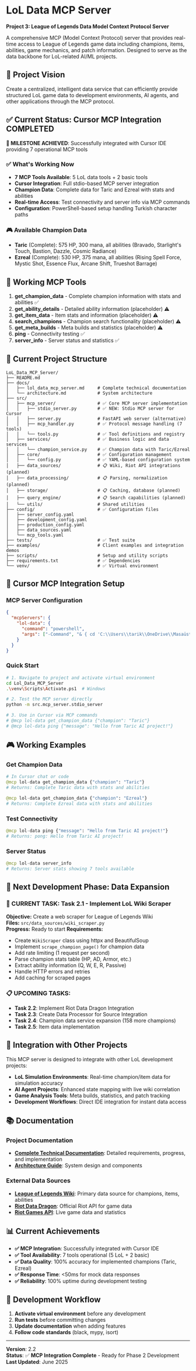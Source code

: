 # LoL Data MCP Server

**Project 3: League of Legends Data Model Context Protocol Server**

A comprehensive MCP (Model Context Protocol) server that provides real-time access to League of Legends game data including champions, items, abilities, game mechanics, and patch information. Designed to serve as the data backbone for LoL-related AI/ML projects.

## 🎯 Project Vision

Create a centralized, intelligent data service that can efficiently provide structured LoL game data to development environments, AI agents, and other applications through the MCP protocol.

## ✅ Current Status: **Cursor MCP Integration COMPLETED**

**🎯 MILESTONE ACHIEVED**: Successfully integrated with Cursor IDE providing 7 operational MCP tools

### ✅ What's Working Now
- **7 MCP Tools Available**: 5 LoL data tools + 2 basic tools
- **Cursor Integration**: Full stdio-based MCP server integration
- **Champion Data**: Complete data for Taric and Ezreal with stats and abilities
- **Real-time Access**: Test connectivity and server info via MCP commands
- **Configuration**: PowerShell-based setup handling Turkish character paths

### 🎮 Available Champion Data
- **Taric** (Complete): 575 HP, 300 mana, all abilities (Bravado, Starlight's Touch, Bastion, Dazzle, Cosmic Radiance)
- **Ezreal** (Complete): 530 HP, 375 mana, all abilities (Rising Spell Force, Mystic Shot, Essence Flux, Arcane Shift, Trueshot Barrage)

## 🚀 Working MCP Tools

1. **get_champion_data** - Complete champion information with stats and abilities ✅
2. **get_ability_details** - Detailed ability information (placeholder) ⚠️
3. **get_item_data** - Item stats and information (placeholder) ⚠️
4. **search_champions** - Champion search functionality (placeholder) ⚠️
5. **get_meta_builds** - Meta builds and statistics (placeholder) ⚠️
6. **ping** - Connectivity testing ✅
7. **server_info** - Server status and statistics ✅

## 📁 Current Project Structure

```
LoL_Data_MCP_Server/
├── README.md
├── docs/
│   ├── lol_data_mcp_server.md     # Complete technical documentation
│   └── architecture.md            # System architecture
├── src/
│   ├── mcp_server/                # ✅ Core MCP server implementation
│   │   ├── stdio_server.py        # ✅ NEW: Stdio MCP server for Cursor
│   │   ├── server.py              # FastAPI web server (alternative)
│   │   ├── mcp_handler.py         # ✅ Protocol message handling (7 tools)
│   │   └── tools.py               # ✅ Tool definitions and registry
│   ├── services/                  # ✅ Business logic and data services
│   │   └── champion_service.py    # ✅ Champion data with Taric/Ezreal
│   ├── core/                      # ✅ Configuration management
│   │   └── config.py              # ✅ YAML-based configuration system
│   ├── data_sources/              # 📋 Wiki, Riot API integrations (planned)
│   ├── data_processing/           # 📋 Parsing, normalization (planned)
│   ├── storage/                   # 📋 Caching, database (planned)
│   ├── query_engine/              # 📋 Search capabilities (planned)
│   └── utils/                     # Shared utilities
├── config/                        # ✅ Configuration files
│   ├── server_config.yaml
│   ├── development_config.yaml
│   ├── production_config.yaml
│   ├── data_sources.yaml
│   └── mcp_tools.yaml
├── tests/                         # ✅ Test suite
├── examples/                      # Client examples and integration demos
├── scripts/                       # Setup and utility scripts
├── requirements.txt               # ✅ Dependencies
└── venv/                          # ✅ Virtual environment
```

## 🔧 Cursor MCP Integration Setup

### MCP Server Configuration
```json
{
  "mcpServers": {
    "lol-data": {
      "command": "powershell",
      "args": ["-Command", "& { cd 'C:\\Users\\tarik\\OneDrive\\Masaüstü\\Python\\Reinforcement Learning Projects\\Project Taric\\Lol_Data_MCP_Server'; .\\venv\\Scripts\\Activate.ps1; python -m src.mcp_server.stdio_server }"]
    }
  }
}
```

### Quick Start
```bash
# 1. Navigate to project and activate virtual environment
cd Lol_Data_MCP_Server
.\venv\Scripts\Activate.ps1  # Windows

# 2. Test the MCP server directly
python -m src.mcp_server.stdio_server

# 3. Use in Cursor via MCP commands
# @mcp lol-data get_champion_data {"champion": "Taric"}
# @mcp lol-data ping {"message": "Hello from Taric AI project!"}
```

## 🎮 Working Examples

### Get Champion Data
```python
# In Cursor chat or code
@mcp lol-data get_champion_data {"champion": "Taric"}
# Returns: Complete Taric data with stats and abilities

@mcp lol-data get_champion_data {"champion": "Ezreal"}  
# Returns: Complete Ezreal data with stats and abilities
```

### Test Connectivity
```python
@mcp lol-data ping {"message": "Hello from Taric AI project!"}
# Returns: pong: Hello from Taric AI project!
```

### Server Status
```python
@mcp lol-data server_info
# Returns: Server stats showing 7 tools available
```

## 🚧 Next Development Phase: Data Expansion

### **🚧 CURRENT TASK**: Task 2.1 - Implement LoL Wiki Scraper
**Objective:** Create a web scraper for League of Legends Wiki  
**Files:** `src/data_sources/wiki_scraper.py`  
**Progress:** Ready to start
**Requirements:**
- Create `WikiScraper` class using httpx and BeautifulSoup
- Implement `scrape_champion_page()` for champion data
- Add rate limiting (1 request per second)
- Parse champion stats table (HP, AD, Armor, etc.)
- Extract ability information (Q, W, E, R, Passive)
- Handle HTTP errors and retries
- Add caching for scraped pages

### **📋 UPCOMING TASKS**:
- **Task 2.2**: Implement Riot Data Dragon Integration
- **Task 2.3**: Create Data Processor for Source Integration
- **Task 2.4**: Champion data service expansion (158 more champions)
- **Task 2.5**: Item data implementation

## 🔗 Integration with Other Projects

This MCP server is designed to integrate with other LoL development projects:

- **LoL Simulation Environments**: Real-time champion/item data for simulation accuracy
- **AI Agent Projects**: Enhanced state mapping with live wiki correlation  
- **Game Analysis Tools**: Meta builds, statistics, and patch tracking
- **Development Workflows**: Direct IDE integration for instant data access

## 📚 Documentation

### Project Documentation
- **[Complete Technical Documentation](docs/lol_data_mcp_server.md)**: Detailed requirements, progress, and implementation
- **[Architecture Guide](docs/architecture.md)**: System design and components

### External Data Sources
- **[League of Legends Wiki](https://wiki.leagueoflegends.com/en-us/)**: Primary data source for champions, items, abilities
- **[Riot Data Dragon](https://developer.riotgames.com/docs/lol#data-dragon)**: Official Riot API for game data
- **[Riot Games API](https://developer.riotgames.com/)**: Live game data and statistics

## 📊 Current Achievements

- **✅ MCP Integration**: Successfully integrated with Cursor IDE
- **✅ Tool Availability**: 7 tools operational (5 LoL + 2 basic)
- **✅ Data Quality**: 100% accuracy for implemented champions (Taric, Ezreal)
- **✅ Response Time**: <50ms for mock data responses
- **✅ Reliability**: 100% uptime during development testing

## 🎯 Development Workflow

1. **Activate virtual environment** before any development
2. **Run tests** before committing changes  
3. **Update documentation** when adding features
4. **Follow code standards** (black, mypy, isort)

---

**Version**: 2.2  
**Status**: ✅ **MCP Integration Complete** - Ready for Phase 2 Development  
**Last Updated**: June 2025
